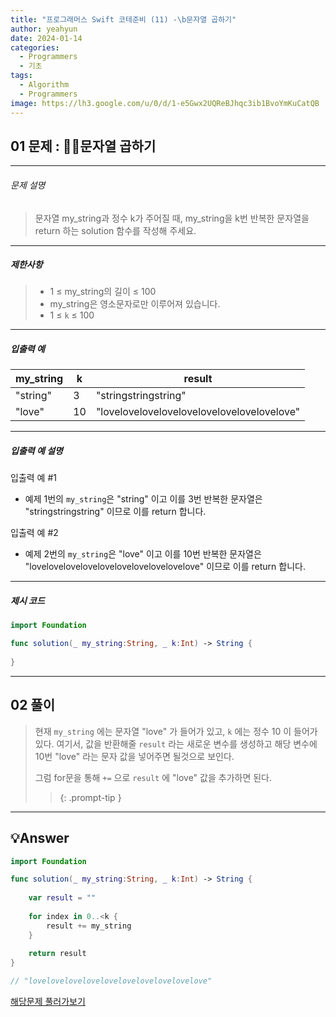 ```yaml
---
title: "프로그래머스 Swift 코테준비 (11) -\b문자열 곱하기"
author: yeahyun
date: 2024-01-14
categories:
  - Programmers
  - 기초
tags:
  - Algorithm
  - Programmers
image: https://lh3.google.com/u/0/d/1-e5Gwx2UQReBJhqc3ib1BvoYmKuCatQB
---
```

## 01 문제 : 문자열 곱하기
---
###### 문제 설명

>문자열 my_string과 정수 k가 주어질 때, my_string을 k번 반복한 문자열을 return 하는 solution 함수를 작성해 주세요.

- ---
##### 제한사항
>- 1 ≤ my_string의 길이 ≤ 100
>- my_string은 영소문자로만 이루어져 있습니다.
>- 1 ≤ `k` ≤ 100 


---

##### 입출력 예
| my_string | k | result |
| ---- | ---- | ---- |
| "string" | 3 | "stringstringstring" |
| "love" | 10 | "lovelovelovelovelovelovelovelovelovelove" |

---
##### 입출력 예 설명

입출력 예 #1
- 예제 1번의 `my_string`은 "string" 이고 이를 3번 반복한 문자열은 "stringstringstring" 이므로 이를 return 합니다.

입출력 예 #2
- 예제 2번의 `my_string`은 "love" 이고 이를 10번 반복한 문자열은 "lovelovelovelovelovelovelovelovelovelove" 이므로 이를 return 합니다.

---

##### 제시 코드

```swift
import Foundation

func solution(_ my_string:String, _ k:Int) -> String {
    
}
```


---
## 02 풀이

> 현재 `my_string` 에는 문자열 "love" 가 들어가 있고, `k` 에는 정수 10 이 들어가 있다.
> 여기서, 값을 반환해줄 `result` 라는 새로운 변수를 생성하고 해당 변수에 10번 "love" 라는 문자 값을 넣어주면 될것으로 보인다.
> 
> 그럼 for문을 통해 `+=` 으로 `result` 에 "love" 값을 추가하면 된다.
>> {: .prompt-tip }
 

---

## 💡Answer

```swift
import Foundation

func solution(_ my_string:String, _ k:Int) -> String {
    
    var result = ""
    
    for index in 0..<k {
        result += my_string
    }
    
    return result
}

// "lovelovelovelovelovelovelovelovelovelove"
```


[해당문제 풀러가보기](https://school.programmers.co.kr/learn/courses/30/lessons/181940)


